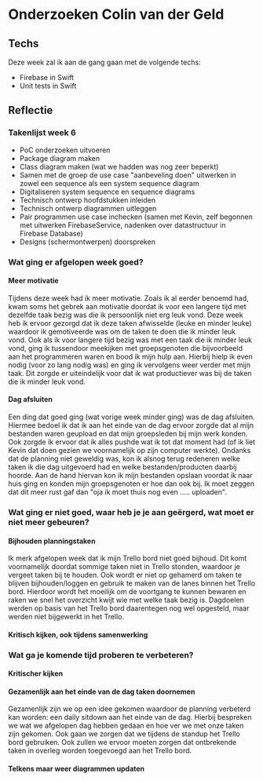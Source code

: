﻿# Onderzoeken Colin van der Geld

## Techs

Deze week zal ik aan de gang gaan met de volgende techs:
* Firebase in Swift
* Unit tests in Swift

## Reflectie

### Takenlijst week 6
* PoC onderzoeken uitvoeren
* Package diagram maken
* Class diagram maken (wat we hadden was nog zeer beperkt)
* Samen met de groep de use case "aanbeveling doen" uitwerken in zowel een sequence als een system sequence diagram
* Digitaliseren system sequence en sequence diagrams
* Technisch ontwerp hoofdstukken inleiden
* Technisch ontwerp diagrammen uitleggen
* Pair programmen use case inchecken (samen met Kevin, zelf begonnen met uitwerken FirebaseService, nadenken over datastructuur in Firebase Database)
* Designs (schermontwerpen) doorspreken


### Wat ging er afgelopen week goed?
#### Meer motivatie
Tijdens deze week had ik meer motivatie. Zoals ik al eerder benoemd had, kwam soms het gebrek aan motivatie doordat ik voor een langere tijd met dezelfde taak bezig was die ik persoonlijk niet erg leuk vond. Deze week heb ik ervoor gezorgd dat ik deze taken afwisselde (leuke en minder leuke) waardoor ik gemotiveerde was om de taken te doen die ik minder leuk vond. Ook als ik voor langere tijd bezig was met een taak die ik minder leuk vond, ging ik tussendoor meekijken met groepsgenoten die bijvoorbeeld aan het programmeren waren en bood ik mijn hulp aan. Hierbij hielp ik even nodig (voor zo lang nodig was) en ging ik vervolgens weer verder met mijn taak. Dit zorgde er uiteindelijk voor dat ik wat productiever was bij de taken die ik minder leuk vond.

#### Dag afsluiten
Een ding dat goed ging (wat vorige week minder ging) was de dag afsluiten. Hiermee bedoel ik dat ik aan het einde van de dag ervoor zorgde dat al mijn bestanden waren geupload en dat mijn groepsleden bij mijn werk konden. Ook zorgde ik ervoor dat ik alles pushde wat ik tot dat moment had (of ik liet Kevin dat doen gezien we voornamelijk op zijn computer werkte). Ondanks dat de planning niet geweldig was, kon ik alsnog terug redeneren welke taken ik die dag uitgevoerd had en welke bestanden/producten daarbij hoorde. Aan de hand hiervan kon ik mijn bestanden opslaan voordat ik naar huis ging en konden mijn groepsgenoten er hoe dan ook bij. Ik moet zeggen dat dit meer rust gaf dan "oja ik moet thuis nog even ..... uploaden".

### Wat ging er niet goed, waar heb je je aan geërgerd, wat moet er niet meer gebeuren?
#### Bijhouden planningstaken
Ik merk afgelopen week dat ik mijn Trello bord niet goed bijhoud. Dit komt voornamelijk doordat sommige taken niet in Trello stonden, waardoor je vergeet taken bij te houden. Ook wordt er niet op gehamerd om taken te blijven bijhouden/loggen en gebruik te maken van de lanes binnen het Trello bord. Hierdoor wordt het moeilijk om de voortgang te kunnen bewaren en raken we snel het overzicht kwijt wie met welke taak bezig is. Dagdoelen werden op basis van het Trello bord daarentegen nog wel opgesteld, maar werden niet bijgewerkt in het Trello.

#### Kritisch kijken, ook tijdens samenwerking



### Wat ga je komende tijd proberen te verbeteren?
#### Kritischer kijken


#### Gezamenlijk aan het einde van de dag taken doornemen
Gezamenlijk zijn we op een idee gekomen waardoor de planning verbeterd kan worden: een daily sitdown aan het einde van de dag. Hierbij bespreken we wat we afgelopen dag hebben gedaan en hoe ver we met onze taken zijn gekomen. Ook gaan we zorgen dat we tijdens de standup het Trello bord gebruiken. Ook zullen we ervoor moeten zorgen dat ontbrekende taken in overleg worden toegevoegd aan het Trello bord. 


#### Telkens maar weer diagrammen updaten

